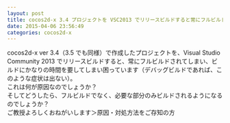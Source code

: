 ```yaml
---
layout: post
title: cocos2d-x 3.4 プロジェクトを VSC2013 でリリースビルドすると常にフルビルドされてしまう
date: 2015-04-06 23:56:49
categories: cocos2d-x
---
```

<p>cocos2d-x ver 3.4（3.5 でも同様）で作成したプロジェクトを、Visual Studio Community 2013 でリリースビルドすると、常にフルビルドされてしまい、ビルドにかなりの時間を要してしまい困っています（デバッグビルドであれば、このような症状は出ない）。<br>
これは何が原因なのでしょうか？<br>
そしてどうしたら、フルビルドでなく、必要な部分のみビルドされるようになるのでしょうか？<br>
ご教授よろしくおねがいします＞原因・対処方法をご存知の方</p>
